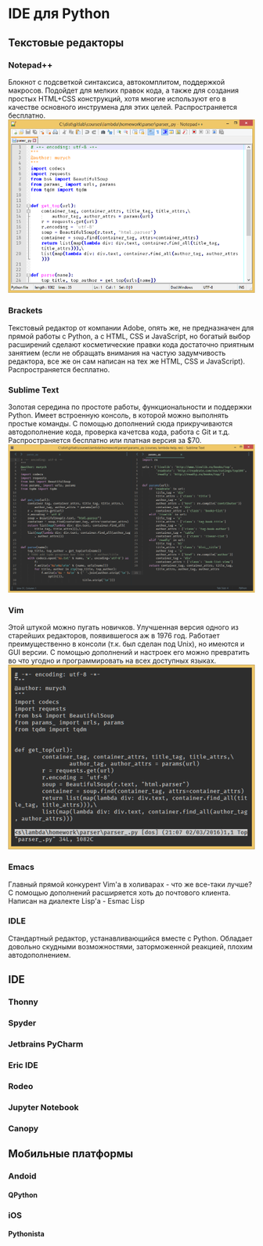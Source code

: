 # IDE для Python

## Текстовые редакторы

### Notepad++
Блокнот с подсветкой синтаксиса, автокомплитом, поддержкой макросов. Подойдет для мелких правок кода, а также для создания простых HTML+CSS конструкций, хотя многие используют его в качестве основного инструмена для этих целей. Распространяется бесплатно.
![](ide/notepad++.png)

### Brackets
Текстовый редактор от компании Adobe, опять же, не предназначен для прямой работы с Python, а с HTML, CSS и JavaScript, но богатый выбор расширений сделают косметические правки кода достаточно приятным занятием (если не обращать внимания на частую задумчивость редактора, все же он сам написан на тех же HTML, CSS и JavaScript). Распространяется бесплатно.

### Sublime Text
Золотая середина по простоте работы, функциональности и поддержки Python. Имеет встроенную консоль, в которой можно выполнять простые команды. С помощью дополнений сюда прикручиваются автодополнение кода, проверка качетсва кода, работа с Git и т.д. Распространяется бесплатно или платная версия за $70.
![](ide/sublime_text.png)

### Vim
Этой штукой можно пугать новичков. Улучшенная версия одного из старейших редакторов, появившегося аж в 1976 год. Работает преимущественно в консоли (т.к. был сделан под Unix), но имеются и GUI версии. С помощью дополнений и настроек его можно превратить во что угодно и программировать на всех доступных языках.
![](ide/vim.png)

### Emacs
Главный прямой конкурент Vim'а в холиварах - что же все-таки лучше? С помощью дополнений расширяется хоть до почтового клиента. Написан на диалекте Lisp'а - Esmac Lisp

### IDLE
Стандартный редактор, устанавливающийся вместе с Python. Обладает довольно скудными возможностями, заторможенной реакцией, плохим автодополнением.

## IDE

### Thonny

### Spyder

### Jetbrains PyCharm

### Eric IDE

### Rodeo

### Jupyter Notebook

### Canopy

## Мобильные платформы

### Andoid

#### QPython

### iOS

#### Pythonista